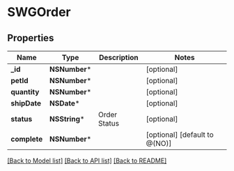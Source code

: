 # SWGOrder

## Properties
Name | Type | Description | Notes
------------ | ------------- | ------------- | -------------
**_id** | **NSNumber*** |  | [optional] 
**petId** | **NSNumber*** |  | [optional] 
**quantity** | **NSNumber*** |  | [optional] 
**shipDate** | **NSDate*** |  | [optional] 
**status** | **NSString*** | Order Status | [optional] 
**complete** | **NSNumber*** |  | [optional] [default to @(NO)]

[[Back to Model list]](../README.md#documentation-for-models) [[Back to API list]](../README.md#documentation-for-api-endpoints) [[Back to README]](../README.md)


